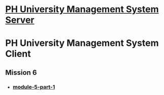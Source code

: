 # [PH University Management System Server](https://github.com/sajid1545/PH-University-management-system)

# PH University Management System Client

## Mission 6

- ### [module-5-part-1](https://github.com/sajid1545/ph-University-management-client)
